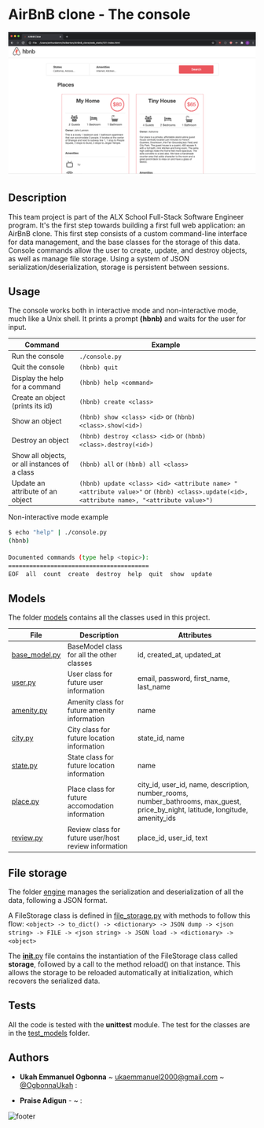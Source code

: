 # AirBnB clone - The console
 <img src="https://raw.githubusercontent.com/nickssilver/AirBnB_clone/main/img/hbnb_screenshot.png" alt="cover" />

## Description

This team project is part of the ALX School Full-Stack Software Engineer program.
It's the first step towards building a first full web application: an AirBnB clone.
This first step consists of a custom command-line interface for data management, and the base classes for the storage of this data. Console commands allow the user to create, update, and destroy objects, as well as manage file storage. Using a system of JSON serialization/deserialization, storage is persistent between sessions.

## Usage

The console works both in interactive mode and non-interactive mode, much like a Unix shell.
It prints a prompt **(hbnb)** and waits for the user for input.

Command | Example
------- | -------
Run the console | ```./console.py```
Quit the console | ```(hbnb) quit```
Display the help for a command | ```(hbnb) help <command>```
Create an object (prints its id)| ```(hbnb) create <class>```
Show an object | ```(hbnb) show <class> <id>``` or ```(hbnb) <class>.show(<id>)```
Destroy an object | ```(hbnb) destroy <class> <id>``` or ```(hbnb) <class>.destroy(<id>)```
Show all objects, or all instances of a class | ```(hbnb) all``` or ```(hbnb) all <class>```
Update an attribute of an object | ```(hbnb) update <class> <id> <attribute name> "<attribute value>"``` or ```(hbnb) <class>.update(<id>, <attribute name>, "<attribute value>")```

Non-interactive mode example

```bash
$ echo "help" | ./console.py
(hbnb)

Documented commands (type help <topic>):
========================================
EOF  all  count  create  destroy  help  quit  show  update
```

## Models

The folder [models](./models/) contains all the classes used in this project.

File | Description | Attributes
---- | ----------- | ----------
[base_model.py](./models/base_model.py) | BaseModel class for all the other classes | id, created_at, updated_at
[user.py](./models/user.py) | User class for future user information | email, password, first_name, last_name
[amenity.py](./models/amenity.py) | Amenity class for future amenity information | name
[city.py](./models/city.py) | City class for future location information | state_id, name
[state.py](./models/state.py) | State class for future location information | name
[place.py](./models/place.py) | Place class for future accomodation information | city_id, user_id, name, description, number_rooms, number_bathrooms, max_guest, price_by_night, latitude, longitude, amenity_ids
[review.py](./models/review.py) | Review class for future user/host review information | place_id, user_id, text

## File storage

The folder [engine](./models/engine/) manages the serialization and deserialization of all the data, following a JSON format.

A FileStorage class is defined in [file_storage.py](./models/engine/file_storage.py) with methods to follow this flow:
```<object> -> to_dict() -> <dictionary> -> JSON dump -> <json string> -> FILE -> <json string> -> JSON load -> <dictionary> -> <object>```

The [__init__.py](./models/__init__.py) file contains the instantiation of the FileStorage class called **storage**, followed by a call to the method reload() on that instance.
This allows the storage to be reloaded automatically at initialization, which recovers the serialized data.

## Tests

All the code is tested with the **unittest** module.
The test for the classes are in the [test_models](./tests/test_models/) folder.

## Authors

- **Ukah Emmanuel Ogbonna** ~ [ukaemmanuel2000@gmail.com](https://github.com/ukaemma2) ~ [@OgbonnaUkah](https://twitter.com/OgbonnaUkah) : 

- **Praise Adigun** - [](https://github.com/Praisedoumar) ~ [](https://twitter.com/):

<img align="center" src="https://raw.githubusercontent.com/nickssilver/AirBnB_clone/main/img/unnamed.png" alt="footer" width="150"  height="150"/>

